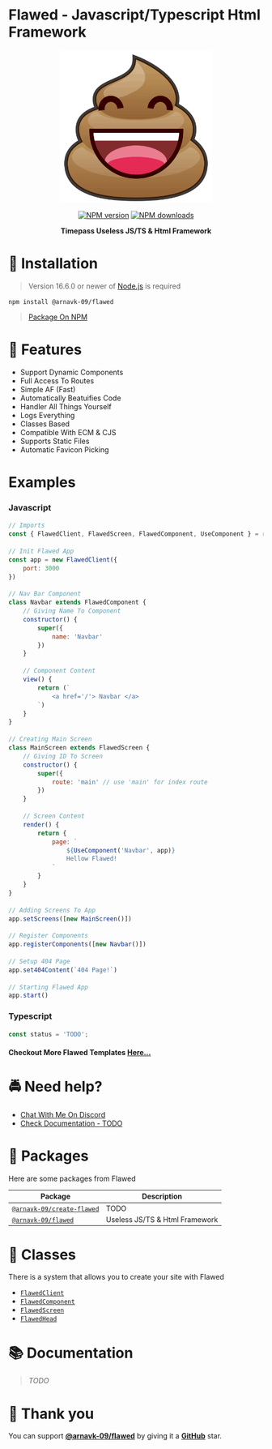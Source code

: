 # Flawed - Javascript/Typescript Html Framework
<div>
  <p align="center">
    <a href="https://github.com/ArnavK-09/flawed" target="_blank" rel="nofollow">
      <img src="https://raw.githubusercontent.com/ArnavK-09/flawed/main/FlawedLogo.png" width="300" />
    </a>
  </p>
  <div align="center" class="badge-container">
    <a href="https://www.npmjs.com/package/@arnavk-09/flawed"
      ><img
        src="https://img.shields.io/npm/v/@arnavk-09/flawed.svg?maxAge=3600"
        alt="NPM version"
    /></a>
    <a href="https://www.npmjs.com/package/@arnavk-09/flawed"
      ><img
        src="https://img.shields.io/npm/dt/@arnavk-09/flawed.svg?maxAge=3600"
        alt="NPM downloads"
    /></a>
  </div>
  <p align="center">
    <b> Timepass Useless JS/TS & Html Framework </b>
  </p>
</div>

# 💾 Installation

> Version 16.6.0 or newer of [Node.js](https://nodejs.org/) is required

```
npm install @arnavk-09/flawed
```

> [Package On NPM](https://www.npmjs.com/package/@arnavk-09/flawed)

# 🔑 Features

- Support Dynamic Components
- Full Access To Routes
- Simple AF (Fast)
- Automatically Beatuifies Code
- Handler All Things Yourself
- Logs Everything
- Classes Based
- Compatible With ECM & CJS
- Supports Static Files
- Automatic Favicon Picking

# Examples

### Javascript
```js
// Imports 
const { FlawedClient, FlawedScreen, FlawedComponent, UseComponent } = require('../build/cjs/index.js');

// Init Flawed App 
const app = new FlawedClient({
    port: 3000
})

// Nav Bar Component 
class Navbar extends FlawedComponent {
    // Giving Name To Component
    constructor() {
        super({
            name: 'Navbar'
        })
    }

    // Component Content 
    view() {
        return (`
            <a href='/'> Navbar </a>
        `)
    }
}

// Creating Main Screen 
class MainScreen extends FlawedScreen {
    // Giving ID To Screen
    constructor() {
        super({
            route: 'main' // use 'main' for index route
        })
    }

    // Screen Content  
    render() {
        return {
            page: `
                ${UseComponent('Navbar', app)}
                Hellow Flawed!
            `
        }
    }
}

// Adding Screens To App 
app.setScreens([new MainScreen()])

// Register Components 
app.registerComponents([new Navbar()])

// Setup 404 Page 
app.set404Content(`404 Page!`)

// Starting Flawed App 
app.start()
```

### Typescript
```ts
const status = 'TODO';
```

#### Checkout More Flawed Templates [Here...](https://github.com/ArnavK-09)


# 🚔 Need help?

- [Chat With Me On Discord](https://discord.gg/V3WBURuh4N)
- [Check Documentation - TODO](https://github.com/ArnavK-09/flawed)

# 🎒 Packages

Here are some packages from Flawed

| Package                                                                        | Description                                                  |
| ------------------------------------------------------------------------------ | ------------------------------------------------------------ |
| [`@arnavk-09/create-flawed`](https://www.npmjs.com/package/@arnavk-09/flawed)                    | TODO                        |
| [`@arnavk-09/flawed`](https://www.npmjs.com/package/@arnavk-09/flawed)                           | Useless JS/TS & Html Framework         |

# 💪 Classes

There is a system that allows you to create your site with Flawed

- [`FlawedClient`](https://github.com/ArnavK-09/flawed/blob/main/src/FlawedClient.ts)
- [`FlawedComponent`](https://github.com/ArnavK-09/flawed/blob/main/src/classes/FlawedComponent.ts)
- [`FlawedScreen`](https://github.com/ArnavK-09/flawed/blob/main/src/classes/FlawedScreen.ts)
- [`FlawedHead`](https://github.com/ArnavK-09/flawed/blob/main/src/classes/FlawedHead.ts)

# 📚 Documentation

> _TODO_

# 💝 Thank you

You can support **[@arnavk-09/flawed](https://www.npmjs.com/package/@arnavk-09/flawed)** by giving it a **[GitHub](https://github.com/ArnavK-09/flawed)** star.